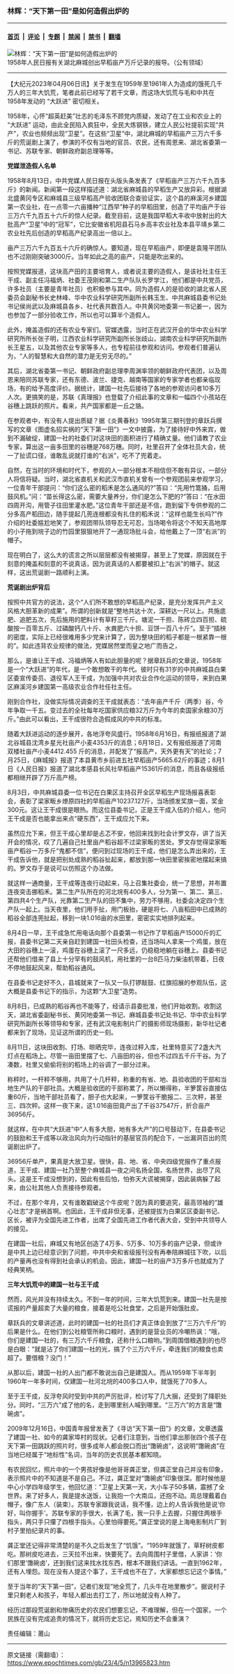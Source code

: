 ### 林辉：“天下第一田”是如何造假出炉的

---

#### [首页](../../../..?n13965823) &nbsp;|&nbsp; [评论](../../../../../epoch-comment?n13965823) &nbsp;|&nbsp; [专题](../../../../../epoch-special?n13965823) &nbsp;|&nbsp; [禁闻](../../../../../epoch-news?n13965823) &nbsp;|&nbsp; [禁书](../../../../../books?n13965823) &nbsp;|&nbsp; [翻墙](https://github.com/gfw-breaker/nogfw/blob/master/README.md?n13965823)


<div><img alt="林辉：“天下第一田”是如何造假出炉的" class="attachment-djy_600_400 size-djy_600_400 wp-post-image" src="https://i.epochtimes.com/assets/uploads/2018/01/Peoples_daily_13_Aug_1958_-600x400.jpg"/>
<div class="caption">
 1958年人民日报有关湖北麻城创出早稻亩产万斤记录的报导。（公有领域）
</div></div><hr/><div class="post_content" id="artbody" itemprop="articleBody">
 <!-- article content begin -->
 <p>
  【大纪元2023年04月06日讯】关于发生在1959年至1961年人为造成的饿死几千万人的三年大饥荒，笔者此前已经写了若干文章，而这场大饥荒与毛和中共在1958年发动的
  <ok href="https://www.epochtimes.com/gb/tag/%E2%80%9C%E5%A4%A7%E8%B7%83%E8%BF%9B%E2%80%9D.html">
   “大跃进”
  </ok>
  密切相关。
 </p>
 <p>
  1958年，心怀“超英赶美”壮志的毛泽东不顾党内质疑，发动了在工业和农业上的
  <ok href="https://www.epochtimes.com/gb/tag/%E2%80%9C%E5%A4%A7%E8%B7%83%E8%BF%9B%E2%80%9D.html">
   “大跃进”
  </ok>
  运动，由此全民陷入疯狂中，全民大炼钢铁，建立人民公社提前实现“共产”，农业也频频出现“卫星”。在这些“卫星”中，湖北麻城的早稻亩产三万六千多斤的荒诞剧上演了，参演的不仅有当地的官员、农民，还有周恩来、湖北省委第一书记、苏联专家、朝鲜政府副总理等等。
 </p>
 <p>
  <strong>
   党媒泄造假人名单
  </strong>
 </p>
 <p>
  1958年8月13日，中共党媒人民日报在头版头条发表了《早稻亩产三万六千九百多斤》的新闻。新闻第一段这样描述道：湖北省麻城县的早稻生产又放异彩。根据湖北盛黄冈专区和麻城县三级早稻高产验收团联合查验证实，这个县的麻溪河乡建国第一农业社，在一点零一六亩播种“江西早”种子的早稻田里，创造了平均亩产于谷三万六千九百五十六斤的惊人纪录。截至目前，这是我国早稻大丰收中放射出的大批高产“卫星”中的“冠军”，它比安徽省机阳县石马乡高丰农业社及本县平靖乡第二农业社先后创造的早稻高产纪录高出一倍以上。
 </p>
 <p>
  亩产三万六千九百五十六斤的确惊人。要知道，现在早稻亩产，即便是袁隆平团队也不过刚刚突破3000斤。当年如此之高的亩产，只能是吹出来的。
 </p>
 <p>
  按照党媒报道，这块高产田的主要培育人，或者说主要的造假人，是该社社主任王干成、副主任冯福炳、社委王茂刚和第二生产队队长罗学江，他们都是中共党员，许多社员（主要是青年社员）也积极参与其中。同为造假人的是验收的湖北省人民委员会副秘书长史林峰、华中农业科学研究所副所长韩玉生、中共麻城县委书记处书记侯尚武以及麻城县各乡、社代表共数百人。中共黄冈地委第一书记姜一，因为也参加了一部分验收工作，所以也可以算半个造假人。
 </p>
 <p>
  此外，掩盖造假的还有农业专家们。官媒透露，当时正在武汉开会的华中农业科学研究所所长张子明，江西农业科学研究所副所长张歧山，湖南农业科学研究所副所长王星五，以及其他农业专家等多人，也专程前往参观和访问。参观者们普遍认为，“人的智慧和大自然的潜力是无穷无尽的。”
 </p>
 <p>
  其后，湖北省委第一书记、朝鲜政府副总理李周渊率领的朝鲜政府代表团，以及周恩来陪同苏联专家，还有东德、波兰、捷克、越南等国家的专家学者也都亲临现场，有的给予高度评价。据统计，建国一社先后接待了各地的参观访问者10多万人次。更搞笑的是，苏联《真理报》也登载了介绍此事的文章和一幅四个小孩站在谷穗上跳跃的照片。看来，共产国家都是一丘之貉。
 </p>
 <p>
  在参观者中，有没有人提出质疑？据《炎黄春秋》1995年第三期刊登的章跃兵撰写的文章《图虚名招实祸的“天下第一田”》一文中披露，为了接待好中外来宾，做到不漏破绽，建国一社的社委们对这块田的面积进行了精确丈量。他们请教了农业专家，算出这一亩多田里的谷穗是768万穗。同时，社里召开了全体社员大会，统一了扯谎口径，谁敢乱说就打谁的“右派”，吃不了兜着走。
 </p>
 <p>
  自然，在当时的环境和时代下，参观的人一部分根本不相信但不敢有异议，一部分人将信将疑。当时，湖北省直机关和武汉市直机关曾有一个参观团前来参观学习，一位青年干部提问：“你们这么密的稻禾是怎么通风的?”答曰：“先用竹篙捅，后用鼓风机。”问：“苗长得这么密，需要大量养分，你们是怎么下肥的?”答曰：“在水田四周开沟，用管子往田里灌水肥。”这位青年干部还是不信，跑到留下专供参观的二分多高产稻田边，随手提起几蔸连根都没有扎住的稻禾说：“这样也能生长吗?”作介绍的社委尴尬地笑了，参观团带队领导忍无可忍，当场喝令将这个不知天高地厚的小子拖到垸子边的竹园里狠狠地开了一通现场批斗会，给他戴上了一顶“右派”的帽子。
 </p>
 <p>
  现在明白了，这么大的谎言之所以层层都没有被揭穿，甚至上了党媒，原因就在于刻意的掩盖和刻意的不说真话，因为说真话的人都要被扣上“右派”的帽子。就这样，这出荒诞剧一路顺利上演。
 </p>
 <p>
  <strong>
   荒诞剧出炉背后
  </strong>
 </p>
 <p>
  按照中共官方的说法，这个“人们所不敢想的早稻高产纪录，是充分发挥共产主义风格大胆革新的成果”。所谓的创新就是“整地共达十次，深耕达一尺以上。共施底肥、追肥五次，先后施用的肥料计有草籽三千斤。塘泥一千担、陈砖立四百担、硫酸按一百零五斤、过磷酸钙八十斤、水粪肥六十担、豆饼一百八十斤”。至于“插秧的密度，实际上已经很难用多少党来计算了，因为整块田的稻子都是一根紧靠一根的”。如此违背农业规律的做法，党媒居然堂而皇之地广而告之，
 </p>
 <p>
  那么，是谁让王干成、冯福炳等人有如此胆量的呢？据章跃兵的文章说，1958年是一个“大跃进”的年代，是一个敢想敢干的年代。彼时只有31岁的中共麻城县白果区委宣传委员、退役军人王干成，为加强中共对农业合作化运动的领导，来到白果区麻溪河乡建国第一高级农业合作社任社主任。
 </p>
 <p>
  刚到合作社，没做实际情况调查的王干成就表态：“去年亩产千斤（两季）谷，今年争取一千五。变过去的全社每年吃国家供应粮32万斤为今年的卖国家余粮30万斤。”由此可以看出，王干成很符合造假成风的中共的标准。
 </p>
 <p>
  随着大跃进运动的逐步展开，各地浮夸风盛行。1958年6月16日，有报纸报道了湖北谷城县沈湾乡星光社亩产小麦4353斤的消息；6月18日，又有报纸报道了河南双楼社亩产小麦4412.455 斤的消息，并配发了“报高产，天外更有天”的社论；7月25日，《麻城报》报道了本县黄市乡前进五社早稻亩产5665.62斤的事迹；8月1日《人民日报》报道了湖北孝感县长风社早稻亩产15361斤的消息，而且各级报纸都相继开辟了万斤高产榜。
 </p>
 <p>
  8月3日，中共麻城县委一位书记在白果区主持召开全区早稻生产现场报喜表彰会，表彰了梁家畈乡燎原四社的早稻亩产10237.127斤，当场颁发奖旗一面，奖金300元。这让王干成很是眼热。而这位县委书记，正是王干成入伍的介绍人，他问王干成是否也能拿出来点“硬东西”，王干成应允下来。
 </p>
 <p>
  虽然应允下来，但王干成心里却是忐忑不安，他回来找到社会计罗文存，讲了当天开会的情况，叹了几遍自己社里亩产稻谷超不过梁家畈的苦处。罗文存觉得梁家畈亩产稻谷一万多斤“鬼都不信”，便问到过现场的王干成，他们是怎么弄出来的，王干成告诉他，就是把别处成熟的稻谷扯起来，都放到那一块田里密挨密地摆起来搞的。罗文存于是说可以仿照这个办法做。
 </p>
 <p>
  就这样一通商量，王干成等连夜行动起来，马上召集社委会，统一了思想，并布置连夜突击挪稻禾。第二生产队所在的河北垸有400多人，分为第一、第二、第三、第四共4个生产队，光靠第二生产队的田不集中，劳力不够用，社委会决定四个生产队一起上。当天夜里，他们用手扯，用门板抬，硬是将七、八亩稻田中已成熟的稻谷全部连蔸扯起，移到一块1.016亩的水田里，密密实实地排列起来。
 </p>
 <p>
  8月4日一早，王干成急忙用电话向那个县委第一书记作了早稻亩产15000斤的汇报，县委书记第二天亲自赶到建国一社田头检查，还当场叫人拿来一个鸡蛋，放在大田的谷穗上一滚，鸡蛋在谷穗上滚了一尺多远，仍稳稳地躺在谷穗上。县委书记还帮他们借来了县上十分罕有的鼓风机，用社里的一台8匹马力柴油机带着，日夜不停地鼓起风来，帮助稻谷通风。
 </p>
 <p>
  在县委书记走好不久，县城就来了一队又一队打锣敲鼓、红旗招展的参观队伍，这大概是县委书记下的指示，为这颗“大卫星”造势。
 </p>
 <p>
  8月8日，已成熟的稻谷再也不能等了，经请示县委批准，他们开始收割。收割这天，湖北省委副秘书长、黄冈地委第一书记、麻城县委书记处书记、华中农业科学研究所副所长等领导和专家，还有武汉电影制片厂的摄影师现场摄影，新华社记者都来到了现场，见证这所谓的历史一刻。
 </p>
 <p>
  8月11日，这块田收割、打场、晾晒完毕，连夜过秤入库，社里特意买了2盏大汽灯点在稻场上。尽管一亩田里摆了七、八亩田的谷，但也不过四五千斤干谷。为了凑数，社里又偷偷将别的稻场上的谷调了一部分过来。
 </p>
 <p>
  称秤时，一杆秤不够用，共用了十几杆秤，称重的有省、地、县验收团的干部和当地生产队的干部社员。大概是验收团的干部称累了，所以懒得称，半箩筐谷直接估重60斤，当地干部社员看了，胆子也大起来，一箩筐谷干脆报二、三次秤，甚至三、四次秤。这样一夜下来，这1.016亩田竟产出了干谷37547斤，折合亩产36956斤。
 </p>
 <p>
  就这样，在中共“大跃进”中“人有多大胆，地有多大产”的口号鼓动下，在县委书记的鼓励和王干成等以政治风向为行动指针的基层官员的配合下，一出漏洞百出的荒诞剧出炉了。
 </p>
 <p>
  36956斤单产，果真是大放卫星。很快，县、地、省、中央四级党报作了重点报道，王干成、建国一社乃至整个麻城县一夜之间名扬全国，名扬世界，出尽了风头。这是王干成没想到的，因此有些后怕，怕弥天大谎被揭穿，因此装病躲了起来，由公社其他人负责接待参观者。
 </p>
 <p>
  不过，在那个年月，又有谁敢戳破这个牛皮呢？因为真的要追究，最高领袖的“雄心壮志”才是祸首啊。也因此，王干成非但无事，还被提拔为白果区区委副书记、区长，被评为全国先进工作者，出席了全国先进工作者代表大会，受到中共领导人的接见。
 </p>
 <p>
  在建国一社后，麻城又有地区创造了4万多、5万多、10万多的亩产记录，但或许是中共上边已经意识到了问题，中共中央和省级报刊没有再奉陪麻城往下吹，以后的产量再也没有得到社会承认的机会。因此，建国一社的亩产3万多斤也就成为了经典笑柄。
 </p>
 <p>
  <strong>
   三年大饥荒中的建国一社与王干成
  </strong>
 </p>
 <p>
  然而，风光并没有持续太久。不到一年的时间，三年大饥荒到来。建国一社先是按谎报的产量超卖了大量的粮食，接着是吃公社食堂，之后是开始饿肚皮。
 </p>
 <p>
  章跃兵的文章讲述道，此时的建国一社的社员们才真正体会到放了“三万六千斤”的后果是什么。在他们到公社粮管所称口粮时，遇到的是营业员的冷嘲热讽：“哦，你们是建国一社的，有三万六千斤粮食，还称什么口粮哟。”到周围借粮遇到的也尽是白眼：“就是沾了你们建国一社的光，搞了个三万六千斤，牵连我们的粮食也卖超了。要借粮？没门！”
 </p>
 <p>
  从那以后，建国一社的人出门都不敢说出自己是建国人。而从1959年下半年到1960年一年多时间，仅建国一社河北垸的400多口人中，就饿死了70多人。
 </p>
 <p>
  至于王干成，反浮夸风时受到中共的严厉批评，检讨写了几大捆，还受到了降职处分。同时，“三万六”成了他的名，走到哪里别人喊到哪里。“三万六”的方言是“馓碗卤”。
 </p>
 <p>
  2009年12月16日，中国青年报曾发表了《寻访“天下第一田”》的文章，文章透露了建国一社、如今的龚家埠村的现状。记者们注意到，当他们拿出那张四个孩子在天下第一田跳跃的照片时，很多成年人都会脱口而出“馓碗卤”，这说明“馓碗卤”在当地已经属于“地标性”名词，当年的历史农民基本都知晓。
 </p>
 <p>
  有农民回忆，照片中的一个男孩好像是他哥哥龚正堂，但龚正堂自己并没有印象，表示照片中的不知道是不是自己。不过，龚正堂对“馓碗卤”印象很深。那时候他是中心小学四年级学生，他回忆道：“卫星上天第一天，大小车子50多辆，震撼了全世界。来了好多人，我是提水送饭，让我抱一个大南瓜，还抱不动。周总理戴着白帽子，像广东人（装束）。苏联专家跟我说话，我不懂，边上的人告诉我他是说‘你好，叫你握手’。苏联专家的手很大，长满了毛，我一只手上去握，只握住两根手指头，两只手只攥了四根手指头。心里怕得要死。”龚正堂说的是上海电影制片厂到村子里拍纪录片的事。
 </p>
 <p>
  龚正堂还记得非常清楚的是不久之后发生了“饥饿”。“1959年就饿了，草籽树皮都吃。那树皮吃进去，三天拉不出来，快要死了。去向周围村子里借，人家讲：‘你们那里‘馓碗卤’，还到我们这来找水找东西，根本不跟我们讲话。一直到1962年，还有人埋怨。现在没有人提这个事了，王干成也不在了，大家都想忘记这个事情。”
 </p>
 <p>
  至于当年的“天下第一田”，记者们发现“地全荒了，几头牛在地里散步”。据说村子里只剩老人和孩子，年轻人都出去打工了，所以地就没有人种了。
 </p>
 <p>
  经历过那段荒诞剧和惨痛历史的农民们想要忘记，不难理解，但在一个国家，一个民族在没有完成追责的情况下，就将历史忘记，焉知历史不会重演？
 </p>
 <p>
  责任编辑：莆山
 </p>
 <!-- article content end -->
 <div id="below_article_ad">
 </div>
</div>


---

原文链接（需翻墙）：https://www.epochtimes.com/gb/23/4/5/n13965823.htm